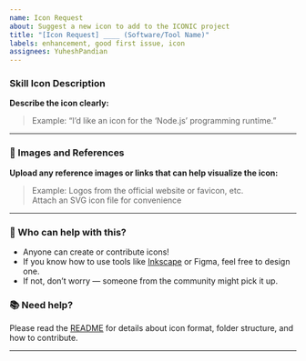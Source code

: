 ```yaml
---
name: Icon Request
about: Suggest a new icon to add to the ICONIC project
title: "[Icon Request] ____ (Software/Tool Name)"
labels: enhancement, good first issue, icon
assignees: YuheshPandian
---
```


### Skill Icon Description

**Describe the icon clearly:**  
> Example: “I’d like an icon for the ‘Node.js’ programming runtime.”

---

### 📎 Images and References

**Upload any reference images or links that can help visualize the icon:**  
> Example: Logos from the official website or favicon, etc.  
> Attach an SVG icon file for convenience

---

### 🙌 Who can help with this?

- Anyone can create or contribute icons!  
- If you know how to use tools like [Inkscape](https://inkscape.org/) or Figma, feel free to design one.
- If not, don’t worry — someone from the community might pick it up.

### 📚 Need help?

Please read the [README](https://github.com/YuheshPandian/ICONIC/blob/main/README.md) for details about icon format, folder structure, and how to contribute.

---

<!-- Thanks a ton for helping us expand ICONIC! 🚀 -->
